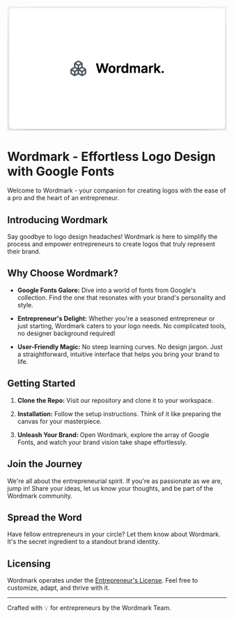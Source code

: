 ![Wordmark Logo](public/Wordmark.png)

# Wordmark - Effortless Logo Design with Google Fonts

Welcome to Wordmark - your companion for creating logos with the ease of a pro and the heart of an entrepreneur.

## Introducing Wordmark

Say goodbye to logo design headaches! Wordmark is here to simplify the process and empower entrepreneurs to create logos that truly represent their brand.

## Why Choose Wordmark?

- **Google Fonts Galore:** Dive into a world of fonts from Google's collection. Find the one that resonates with your brand's personality and style.

- **Entrepreneur's Delight:** Whether you're a seasoned entrepreneur or just starting, Wordmark caters to your logo needs. No complicated tools, no designer background required!

- **User-Friendly Magic:** No steep learning curves. No design jargon. Just a straightforward, intuitive interface that helps you bring your brand to life.

## Getting Started

1. **Clone the Repo:** Visit our repository and clone it to your workspace.

2. **Installation:** Follow the setup instructions. Think of it like preparing the canvas for your masterpiece.

3. **Unleash Your Brand:** Open Wordmark, explore the array of Google Fonts, and watch your brand vision take shape effortlessly.

## Join the Journey

We're all about the entrepreneurial spirit. If you're as passionate as we are, jump in! Share your ideas, let us know your thoughts, and be part of the Wordmark community.

## Spread the Word

Have fellow entrepreneurs in your circle? Let them know about Wordmark. It's the secret ingredient to a standout brand identity.

## Licensing

Wordmark operates under the [Entrepreneur's License](LICENSE.md). Feel free to customize, adapt, and thrive with it.

---

Crafted with 💡 for entrepreneurs by the Wordmark Team.
